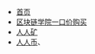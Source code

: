 * [首页](/)
* [区块链学院一口价购买](https://mi.aliyun.com/detail/online.html?domainName=qkledu.com)
* [人人矿](https://mi.aliyun.com/detail/online.html?domainName=renrenkuang.com)
* [人人币](https://mi.aliyun.com/detail/online.html?domainName=renrencoins.com)、